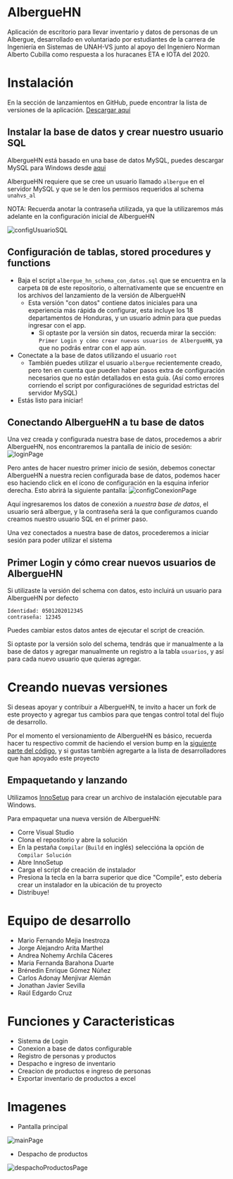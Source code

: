 # AlbergueHN
Aplicación de escritorio para llevar inventario y datos de personas de un Albergue, desarrollado en voluntariado por estudiantes de la carrera de Ingeniería en Sistemas de UNAH-VS junto al apoyo del Ingeniero Norman Alberto Cubilla como respuesta a los huracanes ETA e IOTA del 2020.

# Instalación
En la sección de lanzamientos en GitHub, puede encontrar la lista de versiones de la aplicación. [Descargar aquí]()

## Instalar la base de datos y crear nuestro usuario SQL
AlbergueHN está basado en una base de datos MySQL, puedes descargar MySQL para Windows desde [aqui](https://dev.mysql.com/downloads/installer/)

AlbergueHN requiere que se cree un usuario llamado `albergue` en el servidor MySQL y que se le den los permisos requeridos al schema `unahvs_al`

NOTA: Recuerda anotar la contraseña utilizada, ya que la utilizaremos más adelante en la configuración inicial de AlbergueHN

![configUsuarioSQL](https://i.imgur.com/XU09hwI.png)

## Configuración de tablas, stored procedures y functions

- Baja el script `albergue_hn_schema_con_datos.sql` que se encuentra en la carpeta `DB` de este repositorio, o alternativamente que se encuentre en los archivos del lanzamiento de la versión de AlbergueHN
  - Esta versión "con datos" contiene datos iniciales para una experiencia más rápida de configurar, esta incluye los 18 departamentos de Honduras, y un usuario admin para que puedas ingresar con el app.
    - Si optaste por la versión sin datos, recuerda mirar la sección: `Primer Login y cómo crear nuevos usuarios de AlbergueHN`, ya que no podrás entrar con el app aún.
- Conectate a la base de datos utilizando el usuario `root`
  - También puedes utilizar el usuario `albergue` recientemente creado, pero ten en cuenta que pueden haber pasos extra de configuración necesarios que no están detallados en esta guía. (Así como errores corriendo el script por configuraciónes de seguridad estrictas del servidor MySQL)
- Estás listo para iniciar!

## Conectando AlbergueHN a tu base de datos

Una vez creada y configurada nuestra base de datos, procedemos a abrir AlbergueHN, nos encontraremos la pantalla de inicio de sesión:
![loginPage](https://i.imgur.com/7jCBLJS.jpg)

Pero antes de hacer nuestro primer inicio de sesión, debemos conectar AlbergueHN a nuestra recien configurada base de datos, podemos hacer eso haciendo click en el ícono de configuración en la esquina inferior derecha. Esto abrirá la siguiente pantalla:
![configConexionPage](https://i.imgur.com/yxwHSYR.jpg)

Aquí ingresaremos los datos de conexión a *nuestra base de datos*, el usuario será albergue, y la contraseña será la que configuramos cuando creamos nuestro usuario SQL en el primer paso.

Una vez conectados a nuestra base de datos, procederemos a iniciar sesión para poder utilizar el sistema

## Primer Login y cómo crear nuevos usuarios de AlbergueHN

Si utilizaste la versión del schema con datos, esto incluirá un usuario para AlbergueHN por defecto
```
Identidad: 0501202012345
contraseña: 12345
```

Puedes cambiar estos datos antes de ejecutar el script de creación.

Si optaste por la versión solo del schema, tendrás que ir manualmente a la base de datos y agregar manualmente un registro a la tabla `usuarios`, y así para cada nuevo usuario que quieras agregar.

# Creando nuevas versiones

Si deseas apoyar y contribuir a AlbergueHN, te invito a hacer un fork de este proyecto y agregar tus cambios para que tengas control total del flujo de desarrollo.

Por el momento el versionamiento de AlbergueHN es básico, recuerda hacer tu respectivo commit de haciendo el version bump en la [siguiente parte del código](https://github.com/Termtime/AlbergueHN/blob/fa149ce97b4c0cd0cd0e4fc3e20e9d8f042aa59c/AlbergueHN/Source/Forms/PantallaPrincipal.cs#L742), y si gustas también agregarte a la lista de desarrolladores que han apoyado este proyecto

## Empaquetando y lanzando

Utilizamos [InnoSetup](https://jrsoftware.org/isdl.php#stable) para crear un archivo de instalación ejecutable para Windows.

Para empaquetar una nueva versión de AlbergueHN:
- Corre Visual Studio
- Clona el repositorio y abre la solución
- En la pestaña `Compilar` (`Build` en inglés) seleccióna la opción de `Compilar Solución`
- Abre InnoSetup
- Carga el script de creación de instalador
- Presiona la tecla en la barra superior que dice "Compile", esto debería crear un instalador en la ubicación de tu proyecto
- Distribuye!

# Equipo de desarrollo

* Mario Fernando Mejia Inestroza
* Jorge Alejandro Arita Marthel
* Andrea Nohemy Archila Cáceres
* Maria Fernanda Barahona Duarte
* Brénedin Enrique Gómez Núñez
* Carlos Adonay Menjivar Alemán
* Jonathan Javier Sevilla
* Raúl Edgardo Cruz

# Funciones y Caracteristicas

* Sistema de Login
* Conexion a base de datos configurable
* Registro de personas y productos
* Despacho e ingreso de inventario
* Creacion de productos e ingreso de personas
* Exportar inventario de productos a excel

# Imagenes

* Pantalla principal

![mainPage](https://i.imgur.com/5ySuUYA.jpg)

* Despacho de productos

![despachoProductosPage](https://i.imgur.com/ty1JkSu.jpg)
